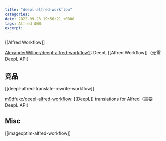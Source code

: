 ```yaml
---
title: "deepl-alfred-workflow"
categories: 
date: 2022-09-23 19:56:21 +0800
tags: Alfred 翻译
excerpt: 
---
```




[[Alfred Workflow]]

[AlexanderWillner/deepl-alfred-workflow2](https://github.com/AlexanderWillner/deepl-alfred-workflow2): DeepL [[Alfred Workflow]]（无需 DeepL API）


## 竞品

[[deepl-alfred-translate-rewrite-workflow]]


[m9dfukc/deepl-alfred-workflow](https://github.com/m9dfukc/deepl-alfred-workflow): [[DeepL]] translations for Alfred（需要 DeepL API）



## Misc


[[imageoptim-alfred-workflow]]






